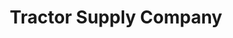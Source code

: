 ---
title: "Tractor Supply Company"
url: /new-philadelphia/tractor-supply-company/
shop: Dorfladen
---